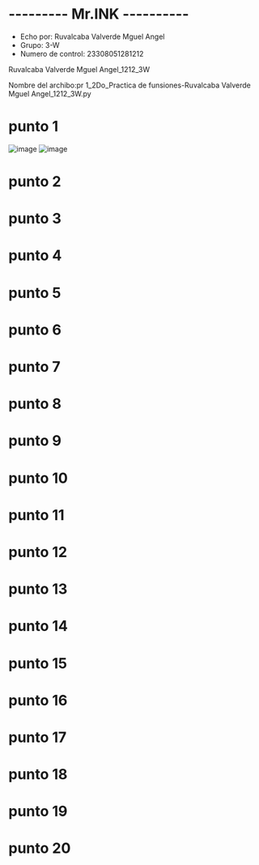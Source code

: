 # --------- Mr.INK ----------
- Echo por: Ruvalcaba Valverde Mguel Angel
- Grupo: 3-W
- Numero de control: 23308051281212

Ruvalcaba Valverde Mguel Angel_1212_3W

Nombre del archibo:pr 1_2Do_Practica de funsiones-Ruvalcaba Valverde Mguel Angel_1212_3W.py

# punto 1
![image](https://github.com/user-attachments/assets/9972f8cf-a2e6-4f21-8613-f50d567d0a4c)
![image](https://github.com/user-attachments/assets/ab1b9d1c-5618-476b-8f6b-7236088c533d)

# punto 2

# punto 3

# punto 4

# punto 5

# punto 6

# punto 7

# punto 8

# punto 9

# punto 10

# punto 11

# punto 12

# punto 13

# punto 14

# punto 15

# punto 16

# punto 17

# punto 18

# punto 19

# punto 20
